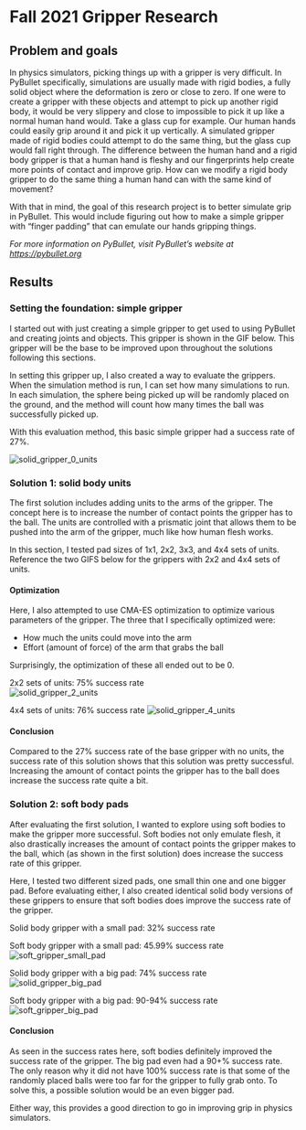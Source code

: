 # Fall 2021 Gripper Research 

## Problem and goals
In physics simulators, picking things up with a gripper is very difficult. In PyBullet specifically, simulations are usually made with rigid bodies, a fully solid object where the deformation is zero or close to zero. If one were to create a gripper with these objects and  attempt to pick up another rigid body, it would be very slippery and close to impossible to pick it up like a normal human hand would. Take a glass cup for example. Our human hands could easily grip around it and pick it up vertically. A simulated gripper made of rigid bodies could attempt to do the same thing, but the glass cup would fall right through. The difference between the human hand and a rigid body gripper is that a human hand is fleshy and our fingerprints help create more points of contact and improve grip. How can we modify a rigid body gripper to do the same thing a human hand can with the same kind of movement?

With that in mind, the goal of this research project is to better simulate grip in PyBullet. This would include figuring out how to make a simple gripper with “finger padding” that can emulate our hands gripping things. 

*For more information on PyBullet, visit PyBullet’s website at https://pybullet.org*

## Results

### Setting the foundation: simple gripper
I started out with just creating a simple gripper to get used to using PyBullet and creating joints and objects. This gripper is shown in the GIF below. This gripper will be the base to be improved upon throughout the solutions following this sections.

In setting this gripper up, I also created a way to evaluate the grippers. When the simulation method is run, I can set how many simulations to run. In each simulation, the sphere being picked up will be randomly placed on the ground, and the method will count how many times the ball was successfully picked up. 

With this evaluation method, this basic simple gripper had a success rate of 27%.

![solid_gripper_0_units](https://user-images.githubusercontent.com/30352267/145732871-fd206295-1444-4643-bb89-6523de294f72.gif)

### Solution 1: solid body units
The first solution includes adding units to the arms of the gripper. The concept here is to increase the number of contact points the gripper has to the ball. The units are controlled with a prismatic joint that allows them to be pushed into the arm of the gripper, much like how human flesh works. 

In this section, I tested pad sizes of 1x1, 2x2, 3x3, and 4x4 sets of units. Reference the two GIFS below for the grippers with 2x2 and 4x4 sets of units. 

#### Optimization
Here, I also attempted to use CMA-ES optimization to optimize various parameters of the gripper. The three that I specifically optimized were:
- How much the units could move into the arm
- Effort (amount of force) of the arm that grabs the ball

Surprisingly, the optimization of these all ended out to be 0. 

2x2 sets of units: 75% success rate  
![solid_gripper_2_units](https://user-images.githubusercontent.com/30352267/145732872-f939aa01-8458-4d7c-a426-f9073e345b64.gif)

4x4 sets of units: 76% success rate
![solid_gripper_4_units](https://user-images.githubusercontent.com/30352267/145732874-9534f7a2-721c-4de1-be72-de6f9d8562d5.gif)

#### Conclusion
Compared to the 27% success rate of the base gripper with no units, the success rate of this solution shows that this solution was pretty successful. Increasing the amount of contact points the gripper has to the ball does increase the success rate quite a bit. 

### Solution 2: soft body pads
After evaluating the first solution, I wanted to explore using soft bodies to make the gripper more successful. Soft bodies not only emulate flesh, it also drastically increases the amount of contact points the gripper makes to the ball, which (as shown in the first solution) does increase the success rate of this gripper. 

Here, I tested two different sized pads, one small thin one and one bigger pad. Before evaluating either, I also created identical solid body versions of these grippers to ensure that soft bodies does improve the success rate of the gripper. 

Solid body gripper with a small pad: 32% success rate

Soft body gripper with a small pad: 45.99% success rate
![soft_gripper_small_pad](https://user-images.githubusercontent.com/30352267/145732870-f9e7a1f6-124f-4c54-983e-384a35023753.gif)

Solid body gripper with a big pad: 74% success rate
![solid_gripper_big_pad](https://user-images.githubusercontent.com/30352267/145732877-193d0b82-7a3c-4a65-96a1-48f6404316ee.gif)

Soft body gripper with a big pad: 90-94% success rate
![soft_gripper_big_pad](https://user-images.githubusercontent.com/30352267/145732956-3c982f84-6021-4bc3-b883-5edd97204bbc.gif)

#### Conclusion
As seen in the success rates here, soft bodies definitely improved the success rate of the gripper. The big pad even had a 90+% success rate. The only reason why it did not have 100% success rate is that some of the randomly placed balls were too far for the gripper to fully grab onto. To solve this, a possible solution would be an even bigger pad. 

Either way, this provides a good direction to go in improving grip in physics simulators.

